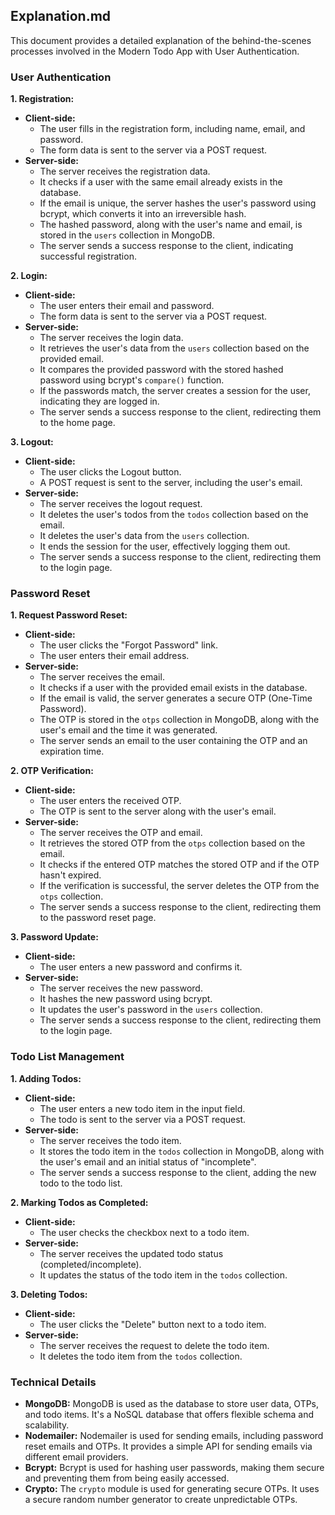 ## Explanation.md

This document provides a detailed explanation of the behind-the-scenes processes involved in the Modern Todo App with User Authentication.

### User Authentication

**1. Registration:**

- **Client-side:**
    - The user fills in the registration form, including name, email, and password.
    - The form data is sent to the server via a POST request.
- **Server-side:**
    - The server receives the registration data.
    - It checks if a user with the same email already exists in the database.
    - If the email is unique, the server hashes the user's password using bcrypt, which converts it into an irreversible hash.
    - The hashed password, along with the user's name and email, is stored in the `users` collection in MongoDB.
    - The server sends a success response to the client, indicating successful registration.

**2. Login:**

- **Client-side:**
    - The user enters their email and password.
    - The form data is sent to the server via a POST request.
- **Server-side:**
    - The server receives the login data.
    - It retrieves the user's data from the `users` collection based on the provided email.
    - It compares the provided password with the stored hashed password using bcrypt's `compare()` function.
    - If the passwords match, the server creates a session for the user, indicating they are logged in.
    - The server sends a success response to the client, redirecting them to the home page.

**3. Logout:**

- **Client-side:**
    - The user clicks the Logout button.
    - A POST request is sent to the server, including the user's email.
- **Server-side:**
    - The server receives the logout request.
    - It deletes the user's todos from the `todos` collection based on the email.
    - It deletes the user's data from the `users` collection.
    - It ends the session for the user, effectively logging them out.
    - The server sends a success response to the client, redirecting them to the login page.

### Password Reset

**1. Request Password Reset:**

- **Client-side:**
    - The user clicks the "Forgot Password" link.
    - The user enters their email address.
- **Server-side:**
    - The server receives the email.
    - It checks if a user with the provided email exists in the database.
    - If the email is valid, the server generates a secure OTP (One-Time Password).
    - The OTP is stored in the `otps` collection in MongoDB, along with the user's email and the time it was generated.
    - The server sends an email to the user containing the OTP and an expiration time.

**2. OTP Verification:**

- **Client-side:**
    - The user enters the received OTP.
    - The OTP is sent to the server along with the user's email.
- **Server-side:**
    - The server receives the OTP and email.
    - It retrieves the stored OTP from the `otps` collection based on the email.
    - It checks if the entered OTP matches the stored OTP and if the OTP hasn't expired.
    - If the verification is successful, the server deletes the OTP from the `otps` collection.
    - The server sends a success response to the client, redirecting them to the password reset page.

**3. Password Update:**

- **Client-side:**
    - The user enters a new password and confirms it.
- **Server-side:**
    - The server receives the new password.
    - It hashes the new password using bcrypt.
    - It updates the user's password in the `users` collection.
    - The server sends a success response to the client, redirecting them to the login page.

### Todo List Management

**1. Adding Todos:**

- **Client-side:**
    - The user enters a new todo item in the input field.
    - The todo is sent to the server via a POST request.
- **Server-side:**
    - The server receives the todo item.
    - It stores the todo item in the `todos` collection in MongoDB, along with the user's email and an initial status of "incomplete".
    - The server sends a success response to the client, adding the new todo to the todo list.

**2. Marking Todos as Completed:**

- **Client-side:**
    - The user checks the checkbox next to a todo item.
- **Server-side:**
    - The server receives the updated todo status (completed/incomplete).
    - It updates the status of the todo item in the `todos` collection.

**3. Deleting Todos:**

- **Client-side:**
    - The user clicks the "Delete" button next to a todo item.
- **Server-side:**
    - The server receives the request to delete the todo item.
    - It deletes the todo item from the `todos` collection.

### Technical Details

- **MongoDB:** MongoDB is used as the database to store user data, OTPs, and todo items. It's a NoSQL database that offers flexible schema and scalability.
- **Nodemailer:** Nodemailer is used for sending emails, including password reset emails and OTPs. It provides a simple API for sending emails via different email providers.
- **Bcrypt:** Bcrypt is used for hashing user passwords, making them secure and preventing them from being easily accessed.
- **Crypto:** The `crypto` module is used for generating secure OTPs. It uses a secure random number generator to create unpredictable OTPs.